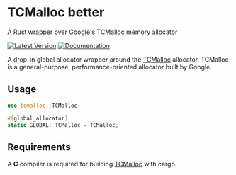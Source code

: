 # TCMalloc better
A Rust wrapper over Google's TCMalloc memory allocator

[![Latest Version]][crates.io] [![Documentation]][docs.rs]

A drop-in global allocator wrapper around the [TCMalloc](https://github.com/google/tcmalloc) allocator.
TCMalloc is a general-purpose, performance-oriented allocator built by Google.

## Usage

```rust
use tcmalloc::TCMalloc;

#[global_allocator]
static GLOBAL: TCMalloc = TCMalloc;
```

## Requirements

A __C__ compiler is required for building [TCMalloc](https://github.com/google/tcmalloc) with cargo.

[crates.io]: https://crates.io/crates/tcmalloc-better
[Latest Version]: https://img.shields.io/crates/v/tcmalloc-better.svg
[Documentation]: https://docs.rs/tcmalloc-better/badge.svg
[docs.rs]: https://docs.rs/tcmalloc-better
